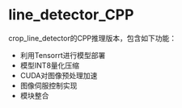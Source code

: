 # line_detector_CPP

crop_line_detector的CPP推理版本，包含如下功能：

- 利用Tensorrt进行模型部署
- 模型INT8量化压缩
- CUDA对图像预处理加速
- 图像伺服控制实现
- 模块整合
